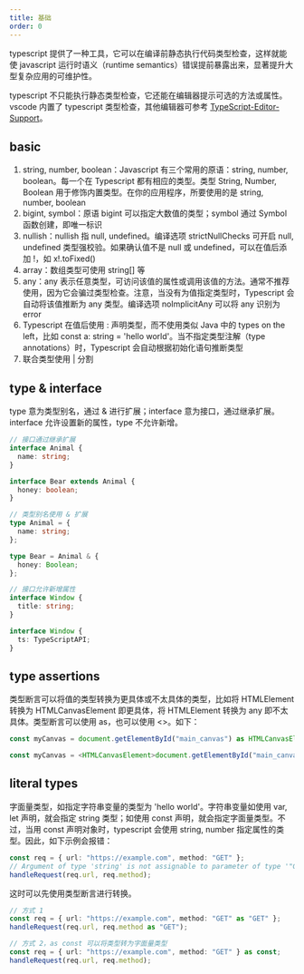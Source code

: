 ```yaml
---
title: 基础
order: 0
---
```


typescript 提供了一种工具，它可以在编译前静态执行代码类型检查，这样就能使 javascript 运行时语义（runtime semantics）错误提前暴露出来，显著提升大型复杂应用的可维护性。

typescript 不只能执行静态类型检查，它还能在编辑器提示可选的方法或属性。vscode 内置了 typescript 类型检查，其他编辑器可参考 [TypeScript-Editor-Support](https://github.com/Microsoft/TypeScript/wiki/TypeScript-Editor-Support)。

## basic

1. string, number, boolean：Javascript 有三个常用的原语：string, number, boolean。每一个在 Typescript 都有相应的类型。类型 String, Number, Boolean 用于修饰内置类型。在你的应用程序，所要使用的是 string, number, boolean
2. bigint, symbol：原语 bigint 可以指定大数值的类型；symbol 通过 Symbol 函数创建，即唯一标识
3. nullish：nullish 指 null, undefined。编译选项 strictNullChecks 可开启 null, undefined 类型强校验。如果确认值不是 null 或 undefined，可以在值后添加 !，如 x!.toFixed()
4. array：数组类型可使用 string[] 等
5. any：any 表示任意类型，可访问该值的属性或调用该值的方法。通常不推荐使用，因为它会骗过类型检查。注意，当没有为值指定类型时，Typescript 会自动将该值推断为 any 类型。编译选项 noImplicitAny 可以将 any 识别为 error
6. Typescript 在值后使用 : 声明类型，而不使用类似 Java 中的 types on the left，比如 const a: string = 'hello world'。当不指定类型注解（type annotations）时，Typescript 会自动根据初始化语句推断类型
7. 联合类型使用 | 分割

## type & interface

type 意为类型别名，通过 & 进行扩展；interface 意为接口，通过继承扩展。interface 允许设置新的属性，type 不允许新增。

```ts
// 接口通过继承扩展
interface Animal {
  name: string;
}

interface Bear extends Animal {
  honey: boolean;
}

// 类型别名使用 & 扩展
type Animal = {
  name: string;
};

type Bear = Animal & {
  honey: Boolean;
};

// 接口允许新增属性
interface Window {
  title: string;
}

interface Window {
  ts: TypeScriptAPI;
}
```

## type assertions

类型断言可以将值的类型转换为更具体或不太具体的类型，比如将 HTMLElement 转换为 HTMLCanvasElement 即更具体，将 HTMLElement 转换为 any 即不太具体。类型断言可以使用 as，也可以使用 <>。如下：

```ts
const myCanvas = document.getElementById("main_canvas") as HTMLCanvasElement;

const myCanvas = <HTMLCanvasElement>document.getElementById("main_canvas");
```

## literal types

字面量类型，如指定字符串变量的类型为 'hello world'。字符串变量如使用 var, let 声明，就会指定 string 类型；如使用 const 声明，就会指定字面量类型。不过，当用 const 声明对象时，typescript 会使用 string, number 指定属性的类型。因此，如下示例会报错：

```ts
const req = { url: "https://example.com", method: "GET" };
// Argument of type 'string' is not assignable to parameter of type '"GET" | "POST"'.
handleRequest(req.url, req.method);
```

这时可以先使用类型断言进行转换。

```ts
// 方式 1
const req = { url: "https://example.com", method: "GET" as "GET" };
handleRequest(req.url, req.method as "GET");

// 方式 2，as const 可以将类型转为字面量类型
const req = { url: "https://example.com", method: "GET" } as const;
handleRequest(req.url, req.method);
```
